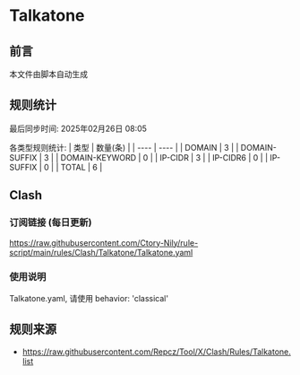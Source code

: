 # Talkatone

## 前言
本文件由脚本自动生成

## 规则统计
最后同步时间: 2025年02月26日 08:05

各类型规则统计:
| 类型 | 数量(条)  | 
| ---- | ----  |
| DOMAIN | 3 | 
| DOMAIN-SUFFIX | 3 | 
| DOMAIN-KEYWORD | 0 | 
| IP-CIDR | 3 | 
| IP-CIDR6 | 0 | 
| IP-SUFFIX | 0 | 
| TOTAL | 6 | 
## Clash 
### 订阅链接 (每日更新) 
https://raw.githubusercontent.com/Ctory-Nily/rule-script/main/rules/Clash/Talkatone/Talkatone.yaml 
### 使用说明 
Talkatone.yaml, 请使用 behavior: 'classical' 
## 规则来源 
- https://raw.githubusercontent.com/Repcz/Tool/X/Clash/Rules/Talkatone.list 
